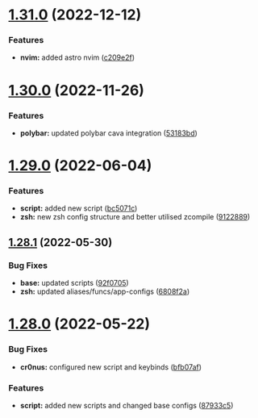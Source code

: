 # [1.31.0](https://github.com/umgbhalla/dotstow/compare/v1.30.0...v1.31.0) (2022-12-12)


### Features

* **nvim:** added astro nvim ([c209e2f](https://github.com/umgbhalla/dotstow/commit/c209e2fa226a6206dff174c1e88d2c54609ce580))



# [1.30.0](https://github.com/umgbhalla/dotstow/compare/v1.29.0...v1.30.0) (2022-11-26)


### Features

* **polybar:** updated polybar cava integration ([53183bd](https://github.com/umgbhalla/dotstow/commit/53183bd8eb5d05367f3349f9038c316dba6b59d5))



# [1.29.0](https://github.com/umgbhalla/dotstow/compare/v1.28.1...v1.29.0) (2022-06-04)


### Features

* **script:** added new script ([bc5071c](https://github.com/umgbhalla/dotstow/commit/bc5071c1407144aa92641e5fe0d16df2638d0caf))
* **zsh:** new zsh config structure and better utilised zcompile ([9122889](https://github.com/umgbhalla/dotstow/commit/9122889375eb45fb54de4824f2ef6e81012d1cd8))



## [1.28.1](https://github.com/umgbhalla/dotstow/compare/v1.28.0...v1.28.1) (2022-05-30)


### Bug Fixes

* **base:** updated scripts ([92f0705](https://github.com/umgbhalla/dotstow/commit/92f0705eeb195857bbc9a4a236b6163ad51234e0))
* **zsh:** updated aliases/funcs/app-configs ([6808f2a](https://github.com/umgbhalla/dotstow/commit/6808f2aad0d04d19a4e4d82f73f822e2637b66ed))



# [1.28.0](https://github.com/umgbhalla/dotstow/compare/v1.27.0...v1.28.0) (2022-05-22)


### Bug Fixes

* **cr0nus:** configured new script and keybinds ([bfb07af](https://github.com/umgbhalla/dotstow/commit/bfb07aff62629dddd3f485cda0aeb4abfd5ce115))


### Features

* **script:** added new scripts and changed base configs ([87933c5](https://github.com/umgbhalla/dotstow/commit/87933c54ee8a4e8309f3efa6522032424ce38329))



